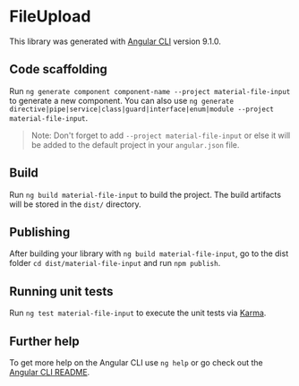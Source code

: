# FileUpload

This library was generated with [Angular CLI](https://github.com/angular/angular-cli) version 9.1.0.

## Code scaffolding

Run `ng generate component component-name --project material-file-input` to generate a new component. You can also use `ng generate directive|pipe|service|class|guard|interface|enum|module --project material-file-input`.
> Note: Don't forget to add `--project material-file-input` or else it will be added to the default project in your `angular.json` file. 

## Build

Run `ng build material-file-input` to build the project. The build artifacts will be stored in the `dist/` directory.

## Publishing

After building your library with `ng build material-file-input`, go to the dist folder `cd dist/material-file-input` and run `npm publish`.

## Running unit tests

Run `ng test material-file-input` to execute the unit tests via [Karma](https://karma-runner.github.io).

## Further help

To get more help on the Angular CLI use `ng help` or go check out the [Angular CLI README](https://github.com/angular/angular-cli/blob/master/README.md).

